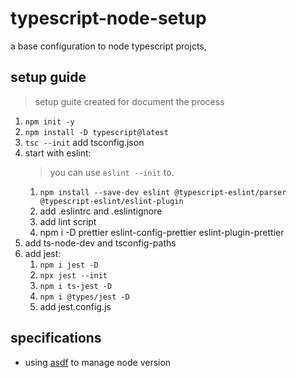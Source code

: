 # typescript-node-setup
a base configuration to node typescript projcts,

## setup guide
> setup guite created for document the process
1. `npm init -y`
2. `npm install -D typescript@latest`
3. `tsc --init` add tsconfig.json
4. start with eslint: 
    > you can use `eslint --init` to.
    1. `npm install --save-dev eslint @typescript-eslint/parser @typescript-eslint/eslint-plugin` 
    2. add .eslintrc and .eslintignore
    3. add lint script
    4. npm i -D prettier eslint-config-prettier eslint-plugin-prettier 
5. add ts-node-dev and tsconfig-paths
6. add jest:
    1. `npm i jest -D`
    2. `npx jest --init`
    3. `npm i ts-jest -D`
    4. `npm i @types/jest -D`
    5. add jest.config.js

## specifications
- using [asdf](https://github.com/asdf-vm/asdf) to manage node version
